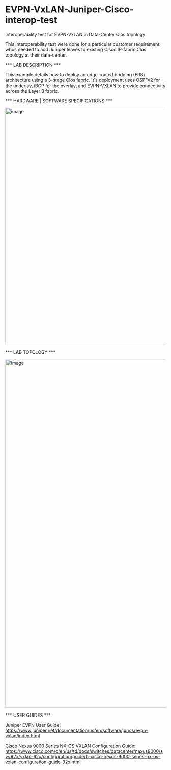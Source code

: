 # EVPN-VxLAN-Juniper-Cisco-interop-test
Interoperability test for EVPN-VxLAN in Data-Center Clos topology

This interoperability test were done for a particular customer requirement whos needed to add Juniper leaves to existing Cisco IP-fabric Clos topology at their data-center.

*** LAB DESCRIPTION ***

This example details how to deploy an edge-routed bridging (ERB) architecture using a 3-stage Clos fabric. It's deployment uses OSPFv2 for the underlay, iBGP for the overlay, and EVPN-VXLAN to provide connectivity across the Layer 3 fabric.

*** HARDWARE | SOFTWARE SPECIFICATIONS ***

<img width="745" alt="image" src="https://user-images.githubusercontent.com/117160980/199208033-67dc0fe5-8772-46a6-b1a7-ae927be2ec08.png">

*** LAB TOPOLOGY ***

<img width="1095" alt="image" src="https://user-images.githubusercontent.com/117160980/199244331-bdf4f112-0e57-4d50-a114-4ceec27ac8bf.png">

*** USER GUIDES ***

Juniper EVPN User Guide: https://www.juniper.net/documentation/us/en/software/junos/evpn-vxlan/index.html 

Cisco Nexus 9000 Series NX-OS VXLAN Configuration Guide: https://www.cisco.com/c/en/us/td/docs/switches/datacenter/nexus9000/sw/92x/vxlan-92x/configuration/guide/b-cisco-nexus-9000-series-nx-os-vxlan-configuration-guide-92x.html
